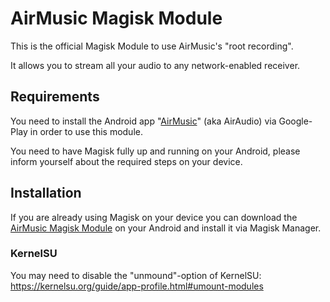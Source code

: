 # AirMusic Magisk Module
This is the official Magisk Module to use AirMusic's "root recording".

It allows you to stream all your audio to any network-enabled receiver.

## Requirements
You need to install the Android app "[AirMusic](https://play.google.com/store/apps/details?id=app.airmusic.pro)" (aka AirAudio) via Google-Play in order to use this module.

You need to have Magisk fully up and running on your Android, please inform yourself about the required steps on your device.

## Installation
If you are already using Magisk on your device you can download the [AirMusic Magisk Module](https://github.com/Magisk-Modules-Repo/airmusic/raw/master/airmusic-magisk-module.zip) on your Android and install it via Magisk Manager.

### KernelSU
You may need to disable the "unmound"-option of KernelSU: https://kernelsu.org/guide/app-profile.html#umount-modules
